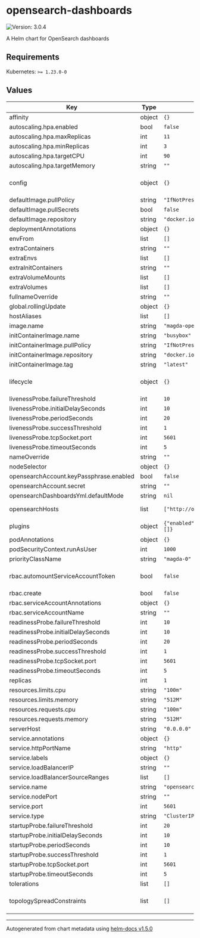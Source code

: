 # opensearch-dashboards

![Version: 3.0.4](https://img.shields.io/badge/Version-3.0.4-informational?style=flat-square)

A Helm chart for OpenSearch dashboards

## Requirements

Kubernetes: `>= 1.23.0-0`

## Values

| Key | Type | Default | Description |
|-----|------|---------|-------------|
| affinity | object | `{}` |  |
| autoscaling.hpa.enabled | bool | `false` |  |
| autoscaling.hpa.maxReplicas | int | `11` |  |
| autoscaling.hpa.minReplicas | int | `3` |  |
| autoscaling.hpa.targetCPU | int | `90` |  |
| autoscaling.hpa.targetMemory | string | `""` |  |
| config | object | `{}` | Default OpenSearch Dashboards configuration from docker image of Dashboards example: opensearch_dashboards.yml: |   server:     name: dashboards     host: "{{ .Values.serverHost }}" opensearch_dashboards.yml:   server:     name: dashboards     host: "0.0.0.0" |
| defaultImage.pullPolicy | string | `"IfNotPresent"` |  |
| defaultImage.pullSecrets | bool | `false` |  |
| defaultImage.repository | string | `"docker.io/data61"` |  |
| deploymentAnnotations | object | `{}` |  |
| envFrom | list | `[]` |  |
| extraContainers | string | `""` |  |
| extraEnvs | list | `[]` |  |
| extraInitContainers | string | `""` |  |
| extraVolumeMounts | list | `[]` |  |
| extraVolumes | list | `[]` |  |
| fullnameOverride | string | `""` |  |
| global.rollingUpdate | object | `{}` |  |
| hostAliases | list | `[]` |  |
| image.name | string | `"magda-opensearch-dashboards"` |  |
| initContainerImage.name | string | `"busybox"` |  |
| initContainerImage.pullPolicy | string | `"IfNotPresent"` |  |
| initContainerImage.repository | string | `"docker.io"` |  |
| initContainerImage.tag | string | `"latest"` |  |
| lifecycle | object | `{}` | pod lifecycle policies as outlined here: https://kubernetes.io/docs/concepts/containers/container-lifecycle-hooks/#container-hooks |
| livenessProbe.failureThreshold | int | `10` |  |
| livenessProbe.initialDelaySeconds | int | `10` |  |
| livenessProbe.periodSeconds | int | `20` |  |
| livenessProbe.successThreshold | int | `1` |  |
| livenessProbe.tcpSocket.port | int | `5601` |  |
| livenessProbe.timeoutSeconds | int | `5` |  |
| nameOverride | string | `""` |  |
| nodeSelector | object | `{}` |  |
| opensearchAccount.keyPassphrase.enabled | bool | `false` |  |
| opensearchAccount.secret | string | `""` |  |
| opensearchDashboardsYml.defaultMode | string | `nil` |  |
| opensearchHosts | list | `["http://opensearch:9200"]` | the opensearchHosts is a list of OpenSearch hosts that the OpenSearch Dashboards instance will connect to |
| plugins | object | `{"enabled":false,"installList":[]}` | Enable to add 3rd Party / Custom plugins not offered in the default OpenSearchDashboards image. |
| podAnnotations | object | `{}` |  |
| podSecurityContext.runAsUser | int | `1000` |  |
| priorityClassName | string | `"magda-0"` |  |
| rbac.automountServiceAccountToken | bool | `false` | Controls whether or not the Service Account token is automatically mounted to /var/run/secrets/kubernetes.io/serviceaccount |
| rbac.create | bool | `false` |  |
| rbac.serviceAccountAnnotations | object | `{}` |  |
| rbac.serviceAccountName | string | `""` |  |
| readinessProbe.failureThreshold | int | `10` |  |
| readinessProbe.initialDelaySeconds | int | `10` |  |
| readinessProbe.periodSeconds | int | `20` |  |
| readinessProbe.successThreshold | int | `1` |  |
| readinessProbe.tcpSocket.port | int | `5601` |  |
| readinessProbe.timeoutSeconds | int | `5` |  |
| replicas | int | `1` |  |
| resources.limits.cpu | string | `"100m"` |  |
| resources.limits.memory | string | `"512M"` |  |
| resources.requests.cpu | string | `"100m"` |  |
| resources.requests.memory | string | `"512M"` |  |
| serverHost | string | `"0.0.0.0"` |  |
| service.annotations | object | `{}` |  |
| service.httpPortName | string | `"http"` |  |
| service.labels | object | `{}` |  |
| service.loadBalancerIP | string | `""` |  |
| service.loadBalancerSourceRanges | list | `[]` |  |
| service.name | string | `"opensearch-dashboards"` |  |
| service.nodePort | string | `""` |  |
| service.port | int | `5601` |  |
| service.type | string | `"ClusterIP"` |  |
| startupProbe.failureThreshold | int | `20` |  |
| startupProbe.initialDelaySeconds | int | `10` |  |
| startupProbe.periodSeconds | int | `10` |  |
| startupProbe.successThreshold | int | `1` |  |
| startupProbe.tcpSocket.port | int | `5601` |  |
| startupProbe.timeoutSeconds | int | `5` |  |
| tolerations | list | `[]` |  |
| topologySpreadConstraints | list | `[]` | This is the pod topology spread constraints https://kubernetes.io/docs/concepts/workloads/pods/pod-topology-spread-constraints/ |

----------------------------------------------
Autogenerated from chart metadata using [helm-docs v1.5.0](https://github.com/norwoodj/helm-docs/releases/v1.5.0)
